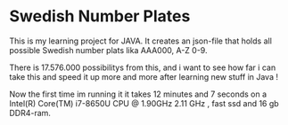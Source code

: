 # Swedish Number Plates

This is my learning project for JAVA.
It creates an json-file that holds all possible Swedish number plats lika AAA000, A-Z 0-9.

There is 17.576.000 possibilitys from this, and i want to see how far i can take this and speed it up more and more after learning new stuff in Java !

Now the first time im running it it takes 12 minutes and 7 seconds on a Intel(R) Core(TM) i7-8650U CPU @ 1.90GHz 2.11 GHz , fast ssd and 16 gb DDR4-ram.
